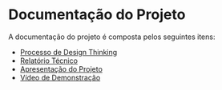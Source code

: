 # Documentação do Projeto

A documentação do projeto é composta pelos seguintes itens: 
 - [Processo de Design Thinking](concepcao/Processo%20Design%20Thinking%20-%20TEMPLATE.pdf)
 - [Relatório Técnico](relatorio/Relatorio%20Tecnico.md)
 - [Apresentação do Projeto](apresentacao/Sprint4%20-%20apresentação%20-%20Dificuldade%20de%20acesso%20à%20tecnologia%20para%20idosos.pptx)
 - [Vídeo de Demonstração](https://youtu.be/S-mMQuj4xLY)

